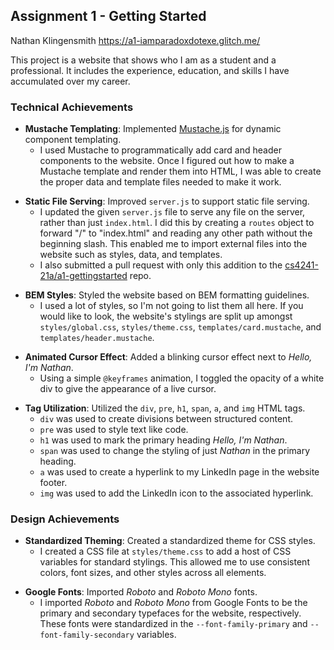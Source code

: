 ## Assignment 1 - Getting Started
Nathan Klingensmith
https://a1-iamparadoxdotexe.glitch.me/

This project is a website that shows who I am as a student and a professional. It includes the experience, education, and skills I have accumulated over my career.

### Technical Achievements
* **Mustache Templating**:  Implemented [Mustache.js](https://www.npmjs.com/package/mustache) for dynamic component templating. 
    - I used Mustache to programmatically add card and header components to the website. Once I figured out how to make a Mustache template and render them into HTML, I was able to create the proper data and template files needed to make it work.
- **Static File Serving**:  Improved `server.js` to support static file serving.
    - I updated the given `server.js` file to serve any file on the server, rather than just `index.html`. I did this by creating a `routes` object to forward "/" to "index.html" and reading any other path without the beginning slash. This enabled me to import external files into the website such as styles, data, and templates.
    - I also submitted a pull request with only this addition to the [cs4241-21a/a1-gettingstarted](https://github.com/cs4241-21a/a1-gettingstarted) repo.
* **BEM Styles**: Styled the website based on BEM formatting guidelines.
    - I used a lot of styles, so I'm not going to list them all here. If you would like to look, the website's stylings are split up amongst `styles/global.css`, `styles/theme.css`, `templates/card.mustache`, and `templates/header.mustache`.
- **Animated Cursor Effect**: Added a blinking cursor effect next to *Hello, I'm Nathan*.
    - Using a simple `@keyframes` animation, I toggled the opacity of a white div to give the appearance of a live cursor.
* **Tag Utilization**: Utilized the  `div`, `pre`, `h1`, `span`, `a`, and `img` HTML tags.
    - `div` was used to create divisions between structured content.
    - `pre` was used to style text like code.
    - `h1` was used to mark the primary heading *Hello, I'm Nathan*.
    - `span` was used to change the styling of just *Nathan* in the primary heading.
    - `a` was used to create a hyperlink to my LinkedIn page in the website footer.
    - `img` was used to add the LinkedIn icon to the associated hyperlink.

### Design Achievements
- **Standardized Theming**: Created a standardized theme for CSS styles.
    - I created a CSS file at `styles/theme.css` to add a host of CSS variables for standard stylings. This allowed me to use consistent colors, font sizes, and other styles across all elements.
* **Google Fonts**: Imported *Roboto* and *Roboto Mono* fonts.
    - I imported *Roboto* and *Roboto Mono* from Google Fonts to be the primary and secondary typefaces for the website, respectively. These fonts were standardized in the `--font-family-primary` and `--font-family-secondary` variables.
